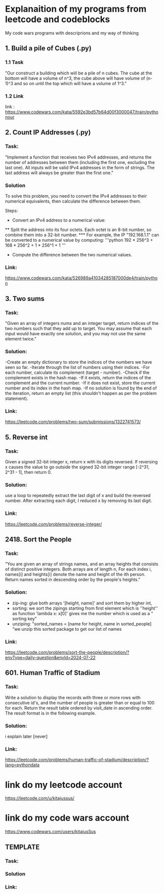 # Explanaition of my programs from leetcode and codeblocks
My code wars programs with descriprions and my way of thinking

## 1.  Build a pile of Cubes (.py)

### 1.1 Task
"Our construct a building which will be a pile of n cubes. The cube at the bottom will have a volume of n^3, the cube above will have volume of (n-1)^3 and so on until the top which will have a volume of 1^3."
### 1.2 Link 
link : https://www.codewars.com/kata/5592e3bd57b64d00f3000047/train/pythonour 
## 2. Count IP Addresses (.py)
### Task:
"Implement a function that receives two IPv4 addresses, and returns the number of addresses between them (including the first one, excluding the last one).
All inputs will be valid IPv4 addresses in the form of strings. The last address will always be greater than the first one."

### Solution 
To solve this problem, you need to convert the IPv4 addresses to their numerical equivalents, then calculate the difference between them.

Steps:
* Convert an IPv4 address to a numerical value:

** Split the address into its four octets.
Each octet is an 8-bit number, so combine them into a 32-bit number.
*** For example, the IP "192.168.1.1" can be converted to a numerical value by computing:
'''python
192 * 256^3 + 168 * 256^2 + 1 * 256^1 + 1 
'''
 
* Compute the difference between the two numerical values.

### Link:
https://www.codewars.com/kata/526989a41034285187000de4/train/python
## 3. Two sums
### Task:
"Given an array of integers nums and an integer target, return indices of the two numbers such that they add up to target.
You may assume that each input would have exactly one solution, and you may not use the same element twice."
### Solution:
-Create an empty dictionary to store the indices of the numbers we have seen so far.
-Iterate through the list of numbers using their indices.
-For each number, calculate its complement (target - number).
-Check if the complement exists in the hash map.
-If it exists, return the indices of the complement and the current number.
-If it does not exist, store the current number and its index in the hash map.
-If no solution is found by the end of the iteration, return an empty list (this shouldn't happen as per the problem statement).
### Link:
https://leetcode.com/problems/two-sum/submissions/1322741573/
## 5. Reverse int
### Task:
Given a signed 32-bit integer x, return x with its digits reversed. If reversing x causes the value to go outside the signed 32-bit integer range [-2^31, 2^31 - 1], then return 0.
### Solution:

 use a loop to repeatedly extract the last digit of x and build the reversed number.
After extracting each digit, I reduced x by removing its last digit.
### Link:
https://leetcode.com/problems/reverse-integer/


## 2418. Sort the People
### Task: 
"You are given an array of strings names, and an array heights that consists of distinct positive integers. Both arrays are of length n, For each index i, names[i] and heights[i] denote the name and height of the ith person.
Return names sorted in descending order by the people's heights."
### Solution:
* zip-ing: glue both arrays '[height, name]' and sort them by higher int,
* sorting: we sort the zipings starting from first element which is ''height'' as function 'lambda x: x[0]' gives me the number which is used as a " sorting key" 
*  unziping: "sorted_names = [name for height, name in sorted_people] "we unzip this sorted package  to get our list of names 
### Link:
https://leetcode.com/problems/sort-the-people/description/?envType=daily-question&envId=2024-07-22


## 601. Human Traffic of Stadium
### Task: 
Write a solution to display the records with three or more rows with consecutive id's, and the number of people is greater than or equal to 100 for each.
Return the result table ordered by visit_date in ascending order.
The result format is in the following example.
### Solution:
i explain later [never]
### Link:
https://leetcode.com/problems/human-traffic-of-stadium/description/?lang=pythondata

# link do my leetcode account
https://leetcode.com/u/kitajussus/
# link do my code wars account
https://www.codewars.com/users/kitajusSus


## TEMPLATE
### Task:
### Solution 
### Link:
